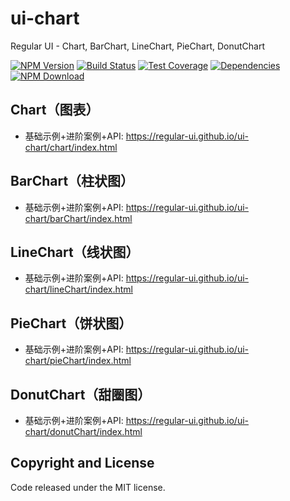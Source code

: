 # ui-chart

Regular UI - Chart, BarChart, LineChart, PieChart, DonutChart

[![NPM Version][npm-img]][npm-url]
[![Build Status][travis-img]][travis-url]
[![Test Coverage][coveralls-img]][coveralls-url]
[![Dependencies][david-img]][david-url]
[![NPM Download][download-img]][download-url]

[npm-img]: http://img.shields.io/npm/v/rgui-ui-chart.svg?style=flat-square
[npm-url]: http://npmjs.org/package/rgui-ui-chart
[travis-img]: https://img.shields.io/travis/regular-ui/ui-chart.svg?style=flat-square
[travis-url]: https://travis-ci.org/regular-ui/ui-chart
[coveralls-img]: https://img.shields.io/coveralls/regular-ui/ui-chart.svg?style=flat-square
[coveralls-url]: https://coveralls.io/r/regular-ui/ui-chart
[david-img]: http://img.shields.io/david/regular-ui/ui-chart.svg?style=flat-square
[david-url]: https://david-dm.org/regular-ui/ui-chart
[download-img]: https://img.shields.io/npm/dm/rgui-ui-chart.svg?style=flat-square
[download-url]: https://npmjs.org/package/rgui-ui-chart

## Chart（图表）

- 基础示例+进阶案例+API: https://regular-ui.github.io/ui-chart/chart/index.html

## BarChart（柱状图）

- 基础示例+进阶案例+API: https://regular-ui.github.io/ui-chart/barChart/index.html

## LineChart（线状图）

- 基础示例+进阶案例+API: https://regular-ui.github.io/ui-chart/lineChart/index.html

## PieChart（饼状图）

- 基础示例+进阶案例+API: https://regular-ui.github.io/ui-chart/pieChart/index.html

## DonutChart（甜圈图）

- 基础示例+进阶案例+API: https://regular-ui.github.io/ui-chart/donutChart/index.html


## Copyright and License

Code released under the MIT license.
